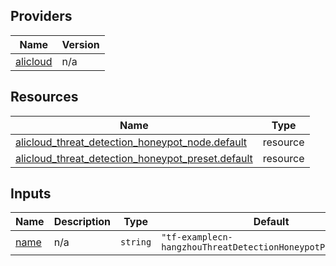 <!-- BEGIN_TF_DOCS -->
## Providers

| Name | Version |
|------|---------|
| <a name="provider_alicloud"></a> [alicloud](#provider\_alicloud) | n/a |

## Resources

| Name | Type |
|------|------|
| [alicloud_threat_detection_honeypot_node.default](https://registry.terraform.io/providers/hashicorp/alicloud/latest/docs/resources/threat_detection_honeypot_node) | resource |
| [alicloud_threat_detection_honeypot_preset.default](https://registry.terraform.io/providers/hashicorp/alicloud/latest/docs/resources/threat_detection_honeypot_preset) | resource |

## Inputs

| Name | Description | Type | Default | Required |
|------|-------------|------|---------|:--------:|
| <a name="input_name"></a> [name](#input\_name) | n/a | `string` | `"tf-examplecn-hangzhouThreatDetectionHoneypotPreset78358"` | no |
<!-- END_TF_DOCS -->    